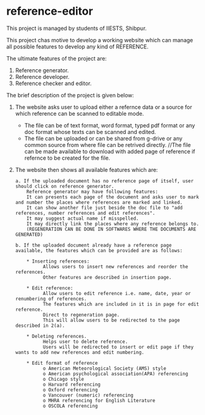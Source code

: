 # reference-editor

This project is managed by students of IIESTS, Shibpur.

This project chas motive to develop a working website which can manage all possible features to develop any kind of REFERENCE.

The ultimate features of the project are:
1. Reference generator.
2. Reference developer.
3. Reference checker and editor.

The brief description of the project is given below:

1. The website asks user to upload either a refernce data or a source for which reference can be scanned to editable mode.
      * The file can be of text format, word format, typed pdf format or any doc format whose texts can be scanned and edited.
      * The file can be uploaded or can be shared from g-drive or any common source from where file can be retrived directly.
      //The file can be made available to download with added page of reference if refernce to be created for the file.

2.  The website then shows all available features which are:

        a. If the uploaded document has no reference page of itself, user should click on reference generator.
            Reference generator may have following features:
            It can presents each page of the document and asks user to mark and number the places where references are marked and linked.
            It can show another file just beside the doc file to "add references, number references and edit references".
            It may suggest actual name if misspelled.
            It may directly link the places where any reference belongs to.
            (REGENERATION CAN BE DONE IN SOFTWARES WHERE THE DOCUMENTS ARE GENERATED)
            
        b. If the uploaded document already have a reference page available, the features which can be provided are as follows:
        
            * Inserting references:
                  Allows users to insert new references and reorder the references.
                  Other features are described in insertion page.
                  
            * Edit reference:
                  Allow users to edit reference i.e. name, date, year or renumbering of references.
                  The features which are included in it is in page for edit reference.   
                  Direct to regeneration page.
                  This will allow users to be redirected to the page described in 2(a).
                  
            * Deleting references.
                  Helps user to delete reference.
                  Users will be redirected to insert or edit page if they wants to add new references and edit numbering.
                  
            * Edit format of reference
                  o American Meteorological Society (AMS) style
                  o American psychological association(APA) referencing
                  o Chicago style
                  o Harvard referencing
                  o Oxford referencing
                  o Vancouver (numeric) referencing
                  o MHRA referencing for English Literature
                  o OSCOLA referencing
                  
       
            
